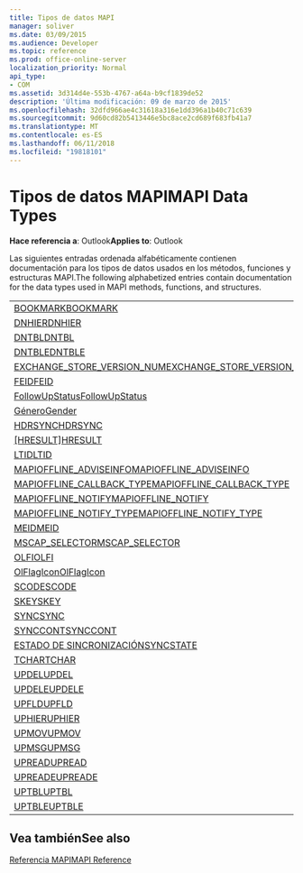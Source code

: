 ```yaml
---
title: Tipos de datos MAPI
manager: soliver
ms.date: 03/09/2015
ms.audience: Developer
ms.topic: reference
ms.prod: office-online-server
localization_priority: Normal
api_type:
- COM
ms.assetid: 3d314d4e-553b-4767-a64a-b9cf1839de52
description: 'Última modificación: 09 de marzo de 2015'
ms.openlocfilehash: 32dfd966ae4c31618a316e1dd396a1b40c71c639
ms.sourcegitcommit: 9d60cd82b5413446e5bc8ace2cd689f683fb41a7
ms.translationtype: MT
ms.contentlocale: es-ES
ms.lasthandoff: 06/11/2018
ms.locfileid: "19818101"
---
```

# <a name="mapi-data-types"></a><span data-ttu-id="ae812-103">Tipos de datos MAPI</span><span class="sxs-lookup"><span data-stu-id="ae812-103">MAPI Data Types</span></span>

  
  
<span data-ttu-id="ae812-104">**Hace referencia a**: Outlook</span><span class="sxs-lookup"><span data-stu-id="ae812-104">**Applies to**: Outlook</span></span> 
  
<span data-ttu-id="ae812-105">Las siguientes entradas ordenada alfabéticamente contienen documentación para los tipos de datos usados en los métodos, funciones y estructuras MAPI.</span><span class="sxs-lookup"><span data-stu-id="ae812-105">The following alphabetized entries contain documentation for the data types used in MAPI methods, functions, and structures.</span></span> 
  
||
|:-----|
|[<span data-ttu-id="ae812-106">BOOKMARK</span><span class="sxs-lookup"><span data-stu-id="ae812-106">BOOKMARK</span></span>](bookmark.md) <br/> |
|[<span data-ttu-id="ae812-107">DNHIER</span><span class="sxs-lookup"><span data-stu-id="ae812-107">DNHIER</span></span>](dnhier.md) <br/> |
|[<span data-ttu-id="ae812-108">DNTBL</span><span class="sxs-lookup"><span data-stu-id="ae812-108">DNTBL</span></span>](dntbl.md) <br/> |
|[<span data-ttu-id="ae812-109">DNTBLE</span><span class="sxs-lookup"><span data-stu-id="ae812-109">DNTBLE</span></span>](dntble.md) <br/> |
|[<span data-ttu-id="ae812-110">EXCHANGE_STORE_VERSION_NUM</span><span class="sxs-lookup"><span data-stu-id="ae812-110">EXCHANGE_STORE_VERSION_NUM</span></span>](exchange_store_version_num.md) <br/> |
|[<span data-ttu-id="ae812-111">FEID</span><span class="sxs-lookup"><span data-stu-id="ae812-111">FEID</span></span>](feid.md) <br/> |
|[<span data-ttu-id="ae812-112">FollowUpStatus</span><span class="sxs-lookup"><span data-stu-id="ae812-112">FollowUpStatus</span></span>](followupstatus.md) <br/> |
|[<span data-ttu-id="ae812-113">Género</span><span class="sxs-lookup"><span data-stu-id="ae812-113">Gender</span></span>](gender.md) <br/> |
|[<span data-ttu-id="ae812-114">HDRSYNC</span><span class="sxs-lookup"><span data-stu-id="ae812-114">HDRSYNC</span></span>](hdrsync.md) <br/> |
|<span data-ttu-id="ae812-115">[[HRESULT]](hresult.md)</span><span class="sxs-lookup"><span data-stu-id="ae812-115">[HRESULT](hresult.md)</span></span> <br/> |
|[<span data-ttu-id="ae812-116">LTID</span><span class="sxs-lookup"><span data-stu-id="ae812-116">LTID</span></span>](ltid.md) <br/> |
|[<span data-ttu-id="ae812-117">MAPIOFFLINE_ADVISEINFO</span><span class="sxs-lookup"><span data-stu-id="ae812-117">MAPIOFFLINE_ADVISEINFO</span></span>](mapioffline_adviseinfo.md) <br/> |
|[<span data-ttu-id="ae812-118">MAPIOFFLINE_CALLBACK_TYPE</span><span class="sxs-lookup"><span data-stu-id="ae812-118">MAPIOFFLINE_CALLBACK_TYPE</span></span>](mapioffline_callback_type.md) <br/> |
|[<span data-ttu-id="ae812-119">MAPIOFFLINE_NOTIFY</span><span class="sxs-lookup"><span data-stu-id="ae812-119">MAPIOFFLINE_NOTIFY</span></span>](mapioffline_notify.md) <br/> |
|[<span data-ttu-id="ae812-120">MAPIOFFLINE_NOTIFY_TYPE</span><span class="sxs-lookup"><span data-stu-id="ae812-120">MAPIOFFLINE_NOTIFY_TYPE</span></span>](mapioffline_notify_type.md) <br/> |
|[<span data-ttu-id="ae812-121">MEID</span><span class="sxs-lookup"><span data-stu-id="ae812-121">MEID</span></span>](meid.md) <br/> |
|[<span data-ttu-id="ae812-122">MSCAP_SELECTOR</span><span class="sxs-lookup"><span data-stu-id="ae812-122">MSCAP_SELECTOR</span></span>](mscap_selector.md) <br/> |
|[<span data-ttu-id="ae812-123">OLFI</span><span class="sxs-lookup"><span data-stu-id="ae812-123">OLFI</span></span>](olfi.md) <br/> |
|[<span data-ttu-id="ae812-124">OlFlagIcon</span><span class="sxs-lookup"><span data-stu-id="ae812-124">OlFlagIcon</span></span>](olflagicon.md) <br/> |
|[<span data-ttu-id="ae812-125">SCODE</span><span class="sxs-lookup"><span data-stu-id="ae812-125">SCODE</span></span>](scode.md) <br/> |
|[<span data-ttu-id="ae812-126">SKEY</span><span class="sxs-lookup"><span data-stu-id="ae812-126">SKEY</span></span>](skey.md) <br/> |
|[<span data-ttu-id="ae812-127">SYNC</span><span class="sxs-lookup"><span data-stu-id="ae812-127">SYNC</span></span>](sync.md) <br/> |
|[<span data-ttu-id="ae812-128">SYNCCONT</span><span class="sxs-lookup"><span data-stu-id="ae812-128">SYNCCONT</span></span>](synccont.md) <br/> |
|[<span data-ttu-id="ae812-129">ESTADO DE SINCRONIZACIÓN</span><span class="sxs-lookup"><span data-stu-id="ae812-129">SYNCSTATE</span></span>](syncstate.md) <br/> |
|[<span data-ttu-id="ae812-130">TCHAR</span><span class="sxs-lookup"><span data-stu-id="ae812-130">TCHAR</span></span>](tchar.md) <br/> |
|[<span data-ttu-id="ae812-131">UPDEL</span><span class="sxs-lookup"><span data-stu-id="ae812-131">UPDEL</span></span>](updel.md) <br/> |
|[<span data-ttu-id="ae812-132">UPDELE</span><span class="sxs-lookup"><span data-stu-id="ae812-132">UPDELE</span></span>](updele.md) <br/> |
|[<span data-ttu-id="ae812-133">UPFLD</span><span class="sxs-lookup"><span data-stu-id="ae812-133">UPFLD</span></span>](upfld.md) <br/> |
|[<span data-ttu-id="ae812-134">UPHIER</span><span class="sxs-lookup"><span data-stu-id="ae812-134">UPHIER</span></span>](uphier.md) <br/> |
|[<span data-ttu-id="ae812-135">UPMOV</span><span class="sxs-lookup"><span data-stu-id="ae812-135">UPMOV</span></span>](upmov.md) <br/> |
|[<span data-ttu-id="ae812-136">UPMSG</span><span class="sxs-lookup"><span data-stu-id="ae812-136">UPMSG</span></span>](upmsg.md) <br/> |
|[<span data-ttu-id="ae812-137">UPREAD</span><span class="sxs-lookup"><span data-stu-id="ae812-137">UPREAD</span></span>](upread.md) <br/> |
|[<span data-ttu-id="ae812-138">UPREADE</span><span class="sxs-lookup"><span data-stu-id="ae812-138">UPREADE</span></span>](upreade.md) <br/> |
|[<span data-ttu-id="ae812-139">UPTBL</span><span class="sxs-lookup"><span data-stu-id="ae812-139">UPTBL</span></span>](uptbl.md) <br/> |
|[<span data-ttu-id="ae812-140">UPTBLE</span><span class="sxs-lookup"><span data-stu-id="ae812-140">UPTBLE</span></span>](uptble.md) <br/> |
   
## <a name="see-also"></a><span data-ttu-id="ae812-141">Vea también</span><span class="sxs-lookup"><span data-stu-id="ae812-141">See also</span></span>



[<span data-ttu-id="ae812-142">Referencia MAPI</span><span class="sxs-lookup"><span data-stu-id="ae812-142">MAPI Reference</span></span>](mapi-reference.md)

